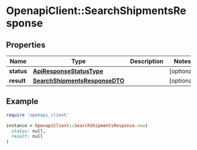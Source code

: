 # OpenapiClient::SearchShipmentsResponse

## Properties

| Name | Type | Description | Notes |
| ---- | ---- | ----------- | ----- |
| **status** | [**ApiResponseStatusType**](ApiResponseStatusType.md) |  | [optional] |
| **result** | [**SearchShipmentsResponseDTO**](SearchShipmentsResponseDTO.md) |  | [optional] |

## Example

```ruby
require 'openapi_client'

instance = OpenapiClient::SearchShipmentsResponse.new(
  status: null,
  result: null
)
```

